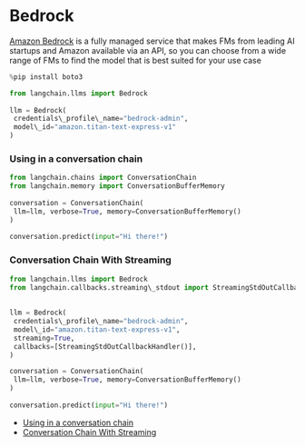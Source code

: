 # Bedrock

[Amazon Bedrock](https://aws.amazon.com/bedrock/) is a fully managed service that makes FMs from leading AI startups and Amazon available via an API, so you can choose from a wide range of FMs to find the model that is best suited for your use case

```python
%pip install boto3  

```

```python
from langchain.llms import Bedrock  
  
llm = Bedrock(  
 credentials\_profile\_name="bedrock-admin",  
 model\_id="amazon.titan-text-express-v1"  
)  

```

### Using in a conversation chain[​](#using-in-a-conversation-chain "Direct link to Using in a conversation chain")

```python
from langchain.chains import ConversationChain  
from langchain.memory import ConversationBufferMemory  
  
conversation = ConversationChain(  
 llm=llm, verbose=True, memory=ConversationBufferMemory()  
)  
  
conversation.predict(input="Hi there!")  

```

### Conversation Chain With Streaming[​](#conversation-chain-with-streaming "Direct link to Conversation Chain With Streaming")

```python
from langchain.llms import Bedrock  
from langchain.callbacks.streaming\_stdout import StreamingStdOutCallbackHandler  
  
  
llm = Bedrock(  
 credentials\_profile\_name="bedrock-admin",  
 model\_id="amazon.titan-text-express-v1",  
 streaming=True,  
 callbacks=[StreamingStdOutCallbackHandler()],  
)  

```

```python
conversation = ConversationChain(  
 llm=llm, verbose=True, memory=ConversationBufferMemory()  
)  
  
conversation.predict(input="Hi there!")  

```

- [Using in a conversation chain](#using-in-a-conversation-chain)
- [Conversation Chain With Streaming](#conversation-chain-with-streaming)
